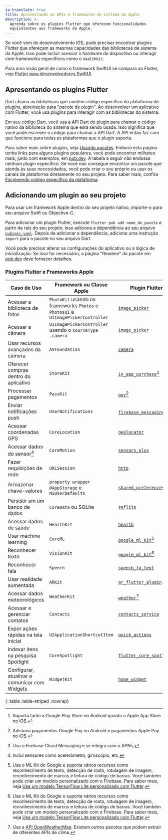 ```yaml
---
ia-translate: true
title: Aproveitando as APIs e frameworks de sistema da Apple
description: >-
  Aprenda sobre os plugins Flutter que oferecem funcionalidades
  equivalentes aos frameworks da Apple.
---
```


Se você vem do desenvolvimento iOS, pode precisar encontrar
plugins Flutter que ofereçam as mesmas capacidades das bibliotecas de
sistema da Apple. Isso pode incluir acessar o hardware do dispositivo ou
interagir com frameworks específicos como o `HealthKit`.

Para uma visão geral de como o framework SwiftUI se compara ao Flutter,
veja [Flutter para desenvolvedores SwiftUI][].

## Apresentando os plugins Flutter

Dart chama as bibliotecas que contém código específico da plataforma de
_plugins_, abreviação para "pacote de plugin".
Ao desenvolver um aplicativo com Flutter, você usa _plugins_ para
interagir com as bibliotecas do sistema.

Em seu código Dart, você usa a API Dart do plugin para chamar o código
nativo da biblioteca do sistema que está sendo usada. Isso significa que
você pode escrever o código para chamar a API Dart. A API então faz com
que funcione para todas as plataformas que o plugin suporta.

Para saber mais sobre plugins, veja [Usando pacotes][].
Embora esta página tenha links para alguns plugins populares,
você pode encontrar milhares mais, junto com exemplos,
em [pub.dev][].
A tabela a seguir não endossa nenhum plugin específico.
Se você não consegue encontrar um pacote que atenda às suas necessidades,
você pode criar o seu próprio ou
usar os canais de plataforma diretamente no seu projeto.
Para saber mais, confira [Escrevendo código específico da plataforma][].

## Adicionando um plugin ao seu projeto

Para usar um framework Apple dentro do seu projeto nativo,
importe-o para seu arquivo Swift ou Objective-C.

Para adicionar um plugin Flutter, execute `flutter pub add nome_do_pacote`
a partir da raiz do seu projeto.
Isso adiciona a dependência ao seu arquivo [`pubspec.yaml`][].
Depois de adicionar a dependência, adicione uma instrução `import` para o
pacote no seu arquivo Dart.

Você pode precisar alterar as configurações do aplicativo ou a lógica de
inicialização. Se isso for necessário, a página "Readme" do pacote em
[pub.dev][] deve fornecer detalhes.

### Plugins Flutter e Frameworks Apple

| Caso de Uso                                   | Framework ou Classe Apple                                                                  | Plugin Flutter               |
|-----------------------------------------------|--------------------------------------------------------------------------------------------|------------------------------|
| Acessar a biblioteca de fotos                 | `PhotoKit` usando os frameworks `Photos` e `PhotosUI` e `UIImagePickerController`       | [`image_picker`][]           |
| Acessar a câmera                              | `UIImagePickerController` usando o `sourceType` `.camera`                               | [`image_picker`][]           |
| Usar recursos avançados da câmera             | `AVFoundation`                                                                           | [`camera`][]                 |
| Oferecer compras dentro do aplicativo         | `StoreKit`                                                                               | [`in_app_purchase`][][^1]    |
| Processar pagamentos                          | `PassKit`                                                                                | [`pay`][][^2]                |
| Enviar notificações push                      | `UserNotifications`                                                                      | [`firebase_messaging`][][^3] |
| Acessar coordenadas GPS                       | `CoreLocation`                                                                           | [`geolocator`][]             |
| Acessar dados do sensor[^4]                   | `CoreMotion`                                                                             | [`sensors_plus`][]           |
| Fazer requisições de rede                     | `URLSession`                                                                             | [`http`][]                   |
| Armazenar chave-valores                       | `property wrapper` `@AppStorage` e `NSUserDefaults`                                      | [`shared_preferences`][]     |
| Persistir em um banco de dados                | `CoreData` ou SQLite                                                                     | [`sqflite`][]                |
| Acessar dados de saúde                        | `HealthKit`                                                                              | [`health`][]                 |
| Usar machine learning                         | `CoreML`                                                                                 | [`google_ml_kit`][][^5]      |
| Reconhecer texto                              | `VisionKit`                                                                              | [`google_ml_kit`][][^5]      |
| Reconhecer fala                               | `Speech`                                                                                 | [`speech_to_text`][]         |
| Usar realidade aumentada                      | `ARKit`                                                                                  | [`ar_flutter_plugin`][]      |
| Acessar dados meteorológicos                  | `WeatherKit`                                                                             | [`weather`][][^6]            |
| Acessar e gerenciar contatos                 | `Contacts`                                                                               | [`contacts_service`][]       |
| Expor ações rápidas na tela inicial         | `UIApplicationShortcutItem`                                                                | [`quick_actions`][]          |
| Indexar itens na pesquisa Spotlight         | `CoreSpotlight`                                                                          | [`flutter_core_spotlight`][] |
| Configurar, atualizar e comunicar com Widgets | `WidgetKit`                                                                              | [`home_widget`][]            |

{:.table .table-striped .nowrap}

[^1]: Suporta tanto a Google Play Store no Android quanto a Apple App Store no iOS.
[^2]: Adiciona pagamentos Google Pay no Android e pagamentos Apple Pay no iOS.
[^3]: Usa o Firebase Cloud Messaging e se integra com o APNs.
[^4]: Inclui sensores como acelerômetro, giroscópio, etc.
[^5]: Usa o ML Kit do Google e suporta vários recursos como reconhecimento de texto, detecção de rosto, rotulagem de imagem, reconhecimento de marcos e leitura de código de barras. Você também pode criar um modelo personalizado com o Firebase. Para saber mais, veja [Use um modelo TensorFlow Lite personalizado com Flutter][].
[^6]: Usa a [API OpenWeatherMap][]. Existem outros pacotes que podem extrair de diferentes APIs de clima.

[Flutter para desenvolvedores SwiftUI]: /get-started/flutter-for/swiftui-devs
[Usando pacotes]: /packages-and-plugins/using-packages
[pub.dev]: {{site.pub-pkg}}
[`shared_preferences`]: {{site.pub-pkg}}/shared_preferences
[`http`]: {{site.pub-pkg}}/http
[`sensors_plus`]: {{site.pub-pkg}}/sensors_plus
[`geolocator`]: {{site.pub-pkg}}/geolocator
[`image_picker`]: {{site.pub-pkg}}/image_picker
[`pubspec.yaml`]: /tools/pubspec
[`quick_actions`]: {{site.pub-pkg}}/quick_actions
[`in_app_purchase`]: {{site.pub-pkg}}/in_app_purchase
[`pay`]: {{site.pub-pkg}}/pay
[`firebase_messaging`]: {{site.pub-pkg}}/firebase_messaging
[`google_ml_kit`]: {{site.pub-pkg}}/google_ml_kit
[Use um modelo TensorFlow Lite personalizado com Flutter]: {{site.firebase}}/docs/ml/flutter/use-custom-models
[`speech_to_text`]: {{site.pub-pkg}}/speech_to_text
[`ar_flutter_plugin`]: {{site.pub-pkg}}/ar_flutter_plugin
[`weather`]: {{site.pub-pkg}}/weather
[`contacts_service`]: {{site.pub-pkg}}/contacts_service
[`health`]: {{site.pub-pkg}}/health
[API OpenWeatherMap]: https://openweathermap.org/api
[`sqflite`]: {{site.pub-pkg}}/sqflite
[Escrevendo código específico da plataforma]: /platform-integration/platform-channels
[`camera`]: {{site.pub-pkg}}/camera
[`flutter_core_spotlight`]: {{site.pub-pkg}}/flutter_core_spotlight
[`home_widget`]: {{site.pub-pkg}}/home_widget

